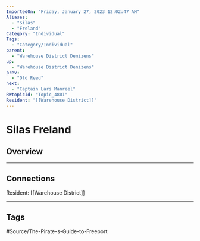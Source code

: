 ```yaml
---
ImportedOn: "Friday, January 27, 2023 12:02:47 AM"
Aliases:
  - "Silas"
  - "Freland"
Category: "Individual"
Tags:
  - "Category/Individual"
parent:
  - "Warehouse District Denizens"
up:
  - "Warehouse District Denizens"
prev:
  - "Old Reed"
next:
  - "Captain Lars Manreel"
RWtopicId: "Topic_4801"
Resident: "[[Warehouse District]]"
---
```

# Silas Freland
## Overview
---
## Connections
Resident: [[Warehouse District]]


---
## Tags
#Source/The-Pirate-s-Guide-to-Freeport

